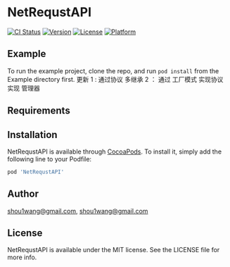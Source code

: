 # NetRequstAPI

[![CI Status](http://img.shields.io/travis/shou1wang@gmail.com/NetRequstAPI.svg?style=flat)](https://travis-ci.org/shou1wang@gmail.com/NetRequstAPI)
[![Version](https://img.shields.io/cocoapods/v/NetRequstAPI.svg?style=flat)](http://cocoapods.org/pods/NetRequstAPI)
[![License](https://img.shields.io/cocoapods/l/NetRequstAPI.svg?style=flat)](http://cocoapods.org/pods/NetRequstAPI)
[![Platform](https://img.shields.io/cocoapods/p/NetRequstAPI.svg?style=flat)](http://cocoapods.org/pods/NetRequstAPI)

## Example

To run the example project, clone the repo, and run `pod install` from the Example directory first.
更新
1 :  通过协议 多继承
2 ：  通过  工厂模式     实现协议  实现 管理器

## Requirements

## Installation

NetRequstAPI is available through [CocoaPods](http://cocoapods.org). To install
it, simply add the following line to your Podfile:

```ruby
pod 'NetRequstAPI'
```

## Author

shou1wang@gmail.com, shou1wang@gmail.com

## License

NetRequstAPI is available under the MIT license. See the LICENSE file for more info.
